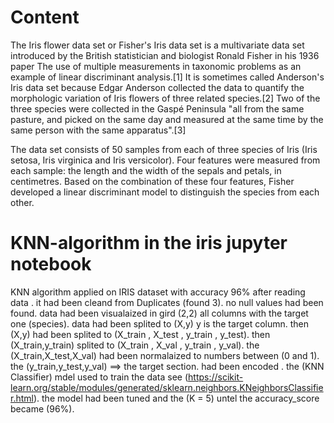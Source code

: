 # Content
The Iris flower data set or Fisher's Iris data set is a multivariate data set introduced by the British statistician and biologist Ronald Fisher in his 1936 paper The use of multiple measurements in taxonomic problems as an example of linear discriminant analysis.[1] It is sometimes called Anderson's Iris data set because Edgar Anderson collected the data to quantify the morphologic variation of Iris flowers of three related species.[2] Two of the three species were collected in the Gaspé Peninsula "all from the same pasture, and picked on the same day and measured at the same time by the same person with the same apparatus".[3]

The data set consists of 50 samples from each of three species of Iris (Iris setosa, Iris virginica and Iris versicolor). Four features were measured from each sample: the length and the width of the sepals and petals, in centimetres. Based on the combination of these four features, Fisher developed a linear discriminant model to distinguish the species from each other.



# KNN-algorithm in the iris jupyter notebook

KNN algorithm applied on IRIS dataset with accuracy 96%
after reading data . it had been cleand from Duplicates (found 3).
no null values had been found.
data had been visualaized in gird (2,2) all columns with the target one (species).
data had been splited to (X,y) y is the target column.
then (X,y) had been splited to (X_train , X_test , y_train , y_test).
then (X_train,y_train) splited to (X_train , X_val , y_train , y_val).
the (X_train,X_test,X_val) had been normalaized to numbers between (0 and 1).
the (y_train,y_test,y_val) ==> the target section. had been encoded .
the (KNN Classifier) mdel used to train the data see (https://scikit-learn.org/stable/modules/generated/sklearn.neighbors.KNeighborsClassifier.html).
the model had been tuned and the (K = 5) untel the accuracy_score became (96%).
